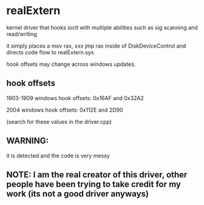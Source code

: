 # realExtern
kernel driver that hooks ioctl with multiple abilities such as sig scanning and read/writing

it simply places a mov rax, xxx jmp rax inside of DiskDeviceControl and directs code flow to realExtern.sys

hook offsets may change across windows updates.

## hook offsets
1903-1909 windows hook offsets: 0x16AF and 0x32A2

2004 windows hook offsets: 0x112E and 2D90


(search for these values in the driver.cpp)


## WARNING:

it is detected and the code is very messy

## NOTE: I am the real creator of this driver, other people have been trying to take credit for my work (its not a good driver anyways)
